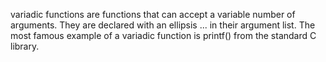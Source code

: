  variadic functions are functions that can accept a variable number of arguments. They are declared with an ellipsis ... in their argument list. The most famous example of a variadic function is printf() from the standard C library. 
